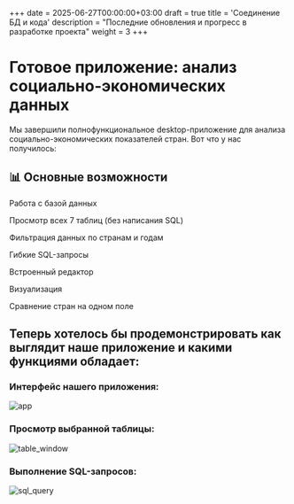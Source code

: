 +++
date = 2025-06-27T00:00:00+03:00
draft = true
title = 'Соединение БД и кода'
description = "Последние обновления и прогресс в разработке проекта"
weight = 3
+++

# Готовое приложение: анализ социально-экономических данных
Мы завершили полнофункциональное desktop-приложение для анализа социально-экономических показателей стран. Вот что у нас получилось:

## 📊 Основные возможности
Работа с базой данных

Просмотр всех 7 таблиц (без написания SQL)

Фильтрация данных по странам и годам

Гибкие SQL-запросы

Встроенный редактор

Визуализация

Сравнение стран на одном поле

## Теперь хотелось бы продемонстрировать как выглядит наше приложение и какими функциями обладает:

### Интерфейс нашего приложения:
![app](/images/app.png) 

### Просмотр выбранной таблицы:
![table_window](/images/table_window.png)

### Выполнение SQL-запросов:
![sql_query](/images/example_SQL_query.png)
